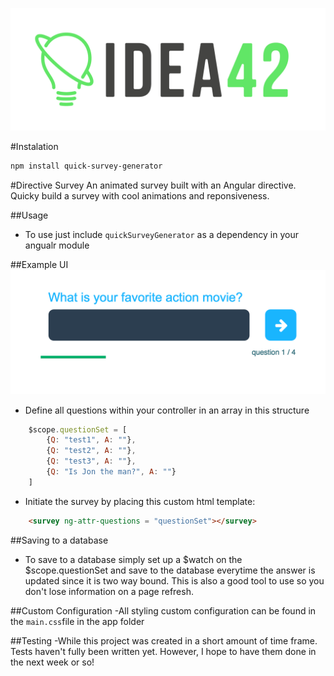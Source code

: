 ![alt text](https://github.com/idea42co/images/blob/master/FullLogo-Colored-2000x779.jpg "Logo Title Text 1")

#Instalation

```sh
npm install quick-survey-generator
```

#Directive Survey
An animated survey built with an Angular directive. Quicky build a survey with cool animations and reponsiveness.

##Usage
- To use just include `quickSurveyGenerator` as a dependency in your angualr module

##Example UI
![alt text](https://github.com/idea42co/images/blob/master/Screen%20Shot%202016-07-21%20at%203.50.17%20PM.png)

- Define all questions within your controller in an array in this structure
```javascript
    $scope.questionSet = [
        {Q: "test1", A: ""},
        {Q: "test2", A: ""},
        {Q: "test3", A: ""},
        {Q: "Is Jon the man?", A: ""}
    ]
```

- Initiate the survey by placing this custom html template:
```html
    <survey ng-attr-questions = "questionSet"></survey>
```



##Saving to a database
- To save to a database simply set up a $watch on the $scope.questionSet and save to the database 
everytime the answer is updated since it is two way bound. This is also a good tool to use so you don't lose information
on a page refresh.


##Custom Configuration
-All styling custom configuration can be found in the `main.css`file in the app folder

##Testing
-While this project was created in a short amount of time frame. Tests haven't fully been written yet. However, I hope to have them done in the next week or so!

